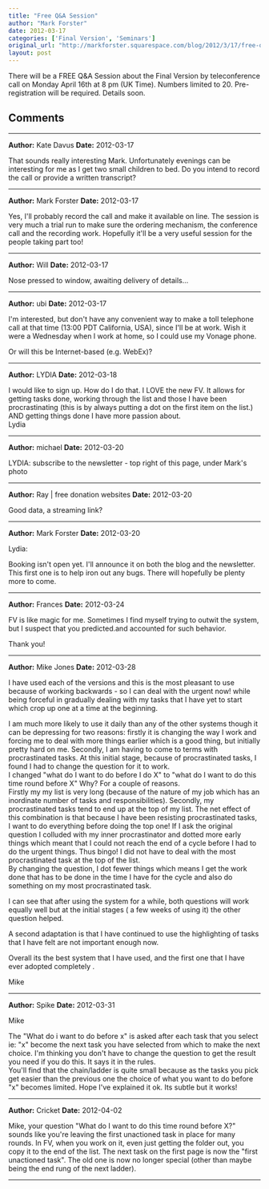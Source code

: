```yaml
---
title: "Free Q&A Session"
author: "Mark Forster"
date: 2012-03-17
categories: ['Final Version', 'Seminars']
original_url: "http://markforster.squarespace.com/blog/2012/3/17/free-qa-session.html"
layout: post
---
```


There will be a FREE Q&A Session about the Final Version by  teleconference call on Monday April 16th at 8 pm (UK Time). Numbers  limited to 20. Pre-registration will be required. Details soon.


## Comments

---

**Author:** Kate Davus
**Date:** 2012-03-17

That sounds really interesting Mark. Unfortunately evenings can be interesting for me as I get two small children to bed. Do you intend to record the call or provide a written transcript?

---

**Author:** Mark Forster
**Date:** 2012-03-17

Yes, I'll probably record the call and make it available on line. The session is very much a trial run to make sure the ordering mechanism, the conference call and the recording work. Hopefully it'll be a very useful session for the people taking part too!

---

**Author:** Will
**Date:** 2012-03-17

Nose pressed to window, awaiting delivery of details...

---

**Author:** ubi
**Date:** 2012-03-17

I'm interested, but don't have any convenient way to make a toll telephone call at that time (13:00 PDT California, USA), since I'll be at work. Wish it were a Wednesday when I work at home, so I could use my Vonage phone.   
  
Or will this be Internet-based (e.g. WebEx)?

---

**Author:** LYDIA
**Date:** 2012-03-18

I would like to sign up. How do I do that. I LOVE the new FV. It allows for getting tasks done, working through the list and those I have been procrastinating (this is by always putting a dot on the first item on the list.)  
AND getting things done I have more passion about.  
Lydia

---

**Author:** michael
**Date:** 2012-03-20

LYDIA: subscribe to the newsletter - top right of this page, under Mark's photo

---

**Author:** Ray | free donation websites
**Date:** 2012-03-20

Good data, a streaming link?

---

**Author:** Mark Forster
**Date:** 2012-03-20

Lydia:  
  
Booking isn't open yet. I'll announce it on both the blog and the newsletter. This first one is to help iron out any bugs. There will hopefully be plenty more to come.

---

**Author:** Frances
**Date:** 2012-03-24

FV is like magic for me. Sometimes I find myself trying to outwit the system, but I suspect that you predicted.and accounted for such behavior.  
  
Thank you!

---

**Author:** Mike Jones
**Date:** 2012-03-28

I have used each of the versions and this is the most pleasant to use because of working backwards - so I can deal with the urgent now! while being forceful in gradually dealing with my tasks that I have yet to start which crop up one at a time at the beginning.   
  
I am much more likely to use it daily than any of the other systems though it can be depressing for two reasons: firstly it is changing the way I work and forcing me to deal with more things earlier which is a good thing, but initially pretty hard on me. Secondly, I am having to come to terms with procrastinated tasks. At this initial stage, because of procrastinated tasks, I found I had to change the question for it to work.   
I changed "what do I want to do before I do X" to "what do I want to do this time round before X" Why? For a couple of reasons.  
Firstly my my list is very long (because of the nature of my job which has an inordinate number of tasks and responsibilities). Secondly, my procrastinated tasks tend to end up at the top of my list. The net effect of this combination is that because I have been resisting procrastinated tasks, I want to do everything before doing the top one! If I ask the original question I colluded with my inner procrastinator and dotted more early things which meant that I could not reach the end of a cycle before I had to do the urgent things. Thus bingo! I did not have to deal with the most procrastinated task at the top of the list.   
By changing the question, I dot fewer things which means I get the work done that has to be done in the time I have for the cycle and also do something on my most procrastinated task.  
  
I can see that after using the system for a while, both questions will work equally well but at the initial stages ( a few weeks of using it) the other question helped.  
  
A second adaptation is that I have continued to use the highlighting of tasks that I have felt are not important enough now.   
  
Overall its the best system that I have used, and the first one that I have ever adopted completely .  
  
Mike

---

**Author:** Spike
**Date:** 2012-03-31

Mike  
  
The "What do i want to do before x" is asked after each task that you select ie: "x" become the next task you have selected from which to make the next choice. I'm thinking you don't have to change the question to get the result you need if you do this. It says it in the rules.  
You'll find that the chain/ladder is quite small because as the tasks you pick get easier than the previous one the choice of what you want to do before "x" becomes limited. Hope I've explained it ok. Its subtle but it works!

---

**Author:** Cricket
**Date:** 2012-04-02

Mike, your question "What do I want to do this time round before X?" sounds like you're leaving the first unactioned task in place for many rounds. In FV, when you work on it, even just getting the folder out, you copy it to the end of the list. The next task on the first page is now the "first unactioned task". The old one is now no longer special (other than maybe being the end rung of the next ladder).

---
